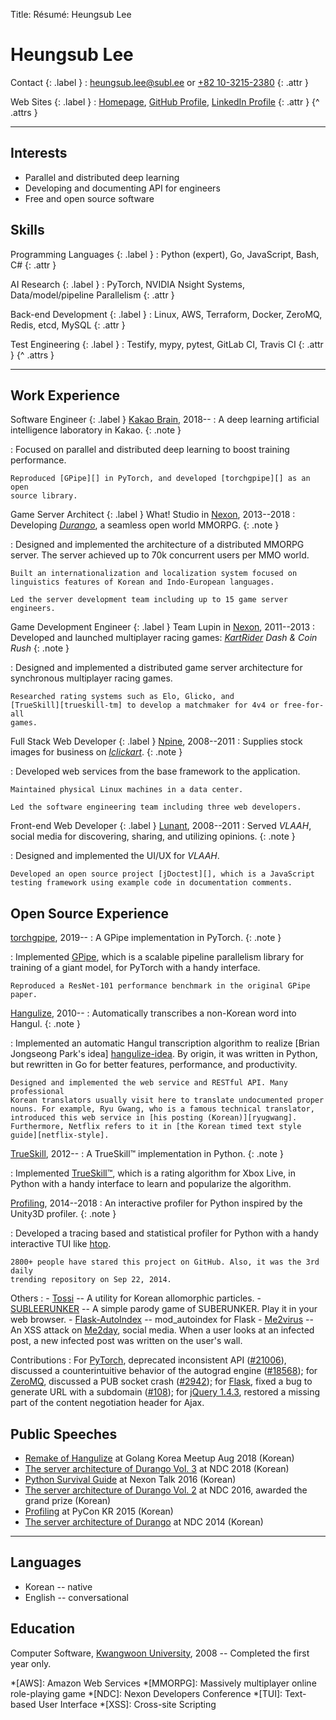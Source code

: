 Title: Résumé: Heungsub Lee

Heungsub Lee
============

Contact {: .label }
: [heungsub.lee@subl.ee](mailto:heungsub.lee@subl.ee)
  or
  [+82 10-3215-2380](sms:821032152380)
  {: .attr }

Web Sites {: .label }
: [Homepage](/),
  [GitHub Profile](https://github.com/sublee),
  [LinkedIn Profile](https://linkedin.com/in/sublee)
  {: .attr }
{^ .attrs }

---

Interests
---------

- Parallel and distributed deep learning
- Developing and documenting API for engineers
- Free and open source software

Skills
------

Programming Languages {: .label }
: Python (expert), Go, JavaScript, Bash, C#
  {: .attr }

AI Research {: .label }
: PyTorch, NVIDIA Nsight Systems, Data/model/pipeline Parallelism
  {: .attr }

Back-end Development {: .label }
: Linux, AWS, Terraform, Docker, ZeroMQ, Redis, etcd, MySQL
  {: .attr }

Test Engineering {: .label }
: Testify, mypy, pytest, GitLab CI, Travis CI
  {: .attr }
{^ .attrs }

---

Work Experience
---------------

Software Engineer {: .label }
[Kakao Brain][kakaobrain], 2018--
:   A deep learning artificial intelligence laboratory in Kakao.
    {: .note }

:   Focused on parallel and distributed deep learning to boost training
    performance.

    Reproduced [GPipe][] in PyTorch, and developed [torchgpipe][] as an open
    source library.

Game Server Architect {: .label }
What! Studio in [Nexon][], 2013--2018
:   Developing <cite>[Durango][]</cite>, a seamless open world MMORPG.
    {: .note }

:   Designed and implemented the architecture of a distributed MMORPG server.
    The server achieved up to 70k concurrent users per MMO world.

    Built an internationalization and localization system focused on
    linguistics features of Korean and Indo-European languages.

    Led the server development team including up to 15 game server engineers.

Game Development Engineer {: .label }
Team Lupin in [Nexon][], 2011--2013
:   Developed and launched multiplayer racing games: <cite>[KartRider][] Dash &
    Coin Rush</cite>
    {: .note }

:   Designed and implemented a distributed game server architecture for
    synchronous multiplayer racing games.

    Researched rating systems such as Elo, Glicko, and
    [TrueSkill][trueskill-tm] to develop a matchmaker for 4v4 or free-for-all
    games.

Full Stack Web Developer {: .label }
[Npine][], 2008--2011
:   Supplies stock images for business on <cite>[Iclickart][]</cite>.
    {: .note }

:   Developed web services from the base framework to the application.

    Maintained physical Linux machines in a data center.

    Led the software engineering team including three web developers.

Front-end Web Developer {: .label }
[Lunant][], 2008--2011
:   Served <cite>VLAAH</cite>, social media for discovering, sharing, and
    utilizing opinions.
    {: .note }

:   Designed and implemented the UI/UX for <cite>VLAAH</cite>.

    Developed an open source project [jDoctest][], which is a JavaScript
    testing framework using example code in documentation comments.

Open Source Experience
----------------------

[torchgpipe][], 2019--
:   A GPipe implementation in PyTorch.
    {: .note }

:   Implemented [GPipe][], which is a scalable pipeline parallelism library for
    training of a giant model, for PyTorch with a handy interface.

    Reproduced a ResNet-101 performance benchmark in the original GPipe paper.

[Hangulize][], 2010--
:   Automatically transcribes a non-Korean word into Hangul.
    {: .note }

:   Implemented an automatic Hangul transcription algorithm to realize
    [Brian Jongseong Park's idea] [hangulize-idea]. By origin, it was written
    in Python, but rewritten in Go for better features, performance, and
    productivity.

    Designed and implemented the web service and RESTful API. Many professional
    Korean translators usually visit here to translate undocumented proper
    nouns. For example, Ryu Gwang, who is a famous technical translator,
    introduced this web service in [his posting (Korean)][ryugwang].
    Furthermore, Netflix refers to it in [the Korean timed text style
    guide][netflix-style].

[TrueSkill][trueskill], 2012--
:   A TrueSkill™ implementation in Python.
    {: .note }

:   Implemented [TrueSkill™][trueskill-tm], which is a rating algorithm for
    Xbox Live, in Python with a handy interface to learn and popularize the
    algorithm.

[Profiling][], 2014--2018
:   An interactive profiler for Python inspired by the Unity3D profiler.
    {: .note }

:   Developed a tracing based and statistical profiler for Python with a handy
    interactive TUI like [htop][].

    2800+ people have stared this project on GitHub. Also, it was the 3rd daily
    trending repository on Sep 22, 2014.

Others
:   - [Tossi][] -- A utility for Korean allomorphic particles.
    - [SUBLEERUNKER][] -- A simple parody game of SUBERUNKER. Play it in your
                          web browser.
    - [Flask-AutoIndex][] -- mod_autoindex for Flask
    - [Me2virus][] -- An XSS attack on [Me2day][], social media. When a user
                      looks at an infected post, a new infected post was
                      written on the user's wall.

Contributions
:   For [PyTorch][],
        deprecated inconsistent API ([#21006][pytorch#21006]),
        discussed a counterintuitive behavior of the autograd engine
        ([#18568][pytorch#18568]);
    for [ZeroMQ][],
        discussed a PUB socket crash ([#2942][zeromq#2942]);
    for [Flask][],
        fixed a bug to generate URL with a subdomain ([#108][flask#108]);
    for [jQuery 1.4.3][jquery-143],
        restored a missing part of the content negotiation header for Ajax.

[pytorch]:       https://pytorch.org/
[pytorch#21006]: https://github.com/pytorch/pytorch/pull/21006
[pytorch#18568]: https://github.com/pytorch/pytorch/pull/18568
[zeromq]:        http://zeromq.org/
[zeromq#2942]:   https://github.com/zeromq/libzmq/issues/2942
[flask]:         http://flask.pocoo.org/
[flask#108]:     https://github.com/pallets/flask/issues/108
[jquery-143]:    https://blog.jquery.com/2010/10/16/jquery-143-released/

Public Speeches
---------------

- [Remake of Hangulize][gokr1808] at Golang Korea Meetup Aug 2018 (Korean)
- [The server architecture of Durango Vol. 3][ndc18] at NDC 2018 (Korean)
- [Python Survival Guide][nxtk16] at Nexon Talk 2016 (Korean)
- [The server architecture of Durango Vol. 2][ndc16] at NDC 2016,
  awarded the grand prize (Korean)
- [Profiling][pycon15] at PyCon KR 2015 (Korean)
- [The server architecture of Durango][ndc14] at NDC 2014 (Korean)

[ndc18]: https://subl.ee/~ndc18
[ndc16]: https://subl.ee/~ndc16
[ndc14]: https://subl.ee/~ndc14

[gokr1808]: https://subl.ee/~gokr1808
[nxtk16]:   https://subl.ee/~nxtk16
[pycon15]:  https://subl.ee/~pycon15

---

Languages
---------

- Korean -- native
- English -- conversational

Education
---------

Computer Software, [Kwangwoon University][kw], 2008
-- Completed the first year only.

<!-- links -->
[gpipe]: https://arxiv.org/abs/1811.06965
[torchgpipe]: https://github.com/kakaobrain/torchgpipe
[durango]: http://durango.nexon.com/
[flask-autoindex]: http://pythonhosted.org/Flask-AutoIndex
[hangulize-idea]: http://iceager.egloos.com/2610028
[hangulize]: https://hangulize.org/
[ryugwang]: http://occamsrazr.net/tt/351
[htop]: http://hisham.hm/htop
[iclickart]: http://iclickart.co.kr/
[jdoctest]: https://lunant.github.com/jdoctest
[kakaobrain]: https://kakaobrain.com/
[kartrider]: http://kart.nexon.com/
[kw]: http://www.kw.ac.kr/
[lunant]: http://lunant.net/
[me2day]: https://en.wikipedia.org/wiki/Me2day
[me2virus]: https://github.com/sublee/me2virus
[netflix-style]: https://partnerhelp.netflixstudios.com/hc/en-us/articles/216001127-Korean-Timed-Text-Style-Guide
[nexon]: https://company.nexon.com/eng
[npine]: http://en.npine.com/
[profiling]: https://github.com/what-studio/profiling
[subleerunker]: /runker/
[tossi]: https://github.com/what-studio/tossi
[trueskill]: https://trueskill.org/
[trueskill-tm]: http://research.microsoft.com/en-us/projects/trueskill/

<!-- abbrs -->
*[AWS]: Amazon Web Services
*[MMORPG]: Massively multiplayer online role-playing game
*[NDC]: Nexon Developers Conference
*[TUI]: Text-based User Interface
*[XSS]: Cross-site Scripting
